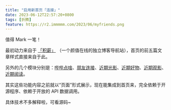 ```yaml
---
title: "启用新首页「连接」"
date: 2023-06-12T22:57:20+0800
tags: [折腾]
feature: https://r2.immmmm.com/2023/06/myfriends.png
---
```


值得 Mark 一笔！

最初动力来自于 [「积薪」](https://firewood.news/) （一个颜值在线的独立博客导航站），首页的前五篇文章样式直接来自于此。

另外的几个模块分别是：[哔哔点啥](/bbs/)、[朋友连接](/friends/)、[近期光影](/album/)、[近期好物](/goods/)、[近期观影](/movies/)、[近期阅读](/books/)。

<!--more-->

其实这些功能内容之前就以“页面”形式展示，现在能集成到首页来，完全依赖于开源程序、依赖于开放的 API 数据调用。

具体技术不多解释啦，可看源码~
